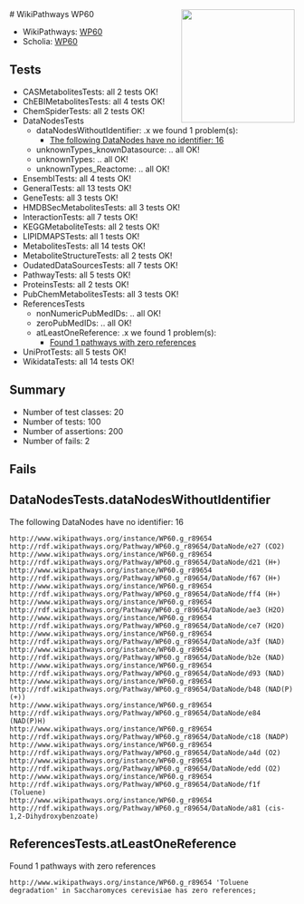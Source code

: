 <img style="float: right; width: 200px" src="https://upload.wikimedia.org/wikipedia/commons/thumb/8/83/Wplogo_with_text_500.png/640px-Wplogo_with_text_500.png" />
# WikiPathways WP60

* WikiPathways: [WP60](https://identifiers.org/wikipathways:WP60)
* Scholia: [WP60](https://scholia.toolforge.org/wikipathways/WP60)
## Tests
* CASMetabolitesTests: all 2 tests OK!
* ChEBIMetabolitesTests: all 4 tests OK!
* ChemSpiderTests: all 2 tests OK!
* DataNodesTests
    * dataNodesWithoutIdentifier: .x we found 1 problem(s):
        * [The following DataNodes have no identifier: 16](#8792c496)
    * unknownTypes_knownDatasource: .. all OK!
    * unknownTypes: .. all OK!
    * unknownTypes_Reactome: .. all OK!
* EnsemblTests: all 4 tests OK!
* GeneralTests: all 13 tests OK!
* GeneTests: all 3 tests OK!
* HMDBSecMetabolitesTests: all 3 tests OK!
* InteractionTests: all 7 tests OK!
* KEGGMetaboliteTests: all 2 tests OK!
* LIPIDMAPSTests: all 1 tests OK!
* MetabolitesTests: all 14 tests OK!
* MetaboliteStructureTests: all 2 tests OK!
* OudatedDataSourcesTests: all 7 tests OK!
* PathwayTests: all 5 tests OK!
* ProteinsTests: all 2 tests OK!
* PubChemMetabolitesTests: all 3 tests OK!
* ReferencesTests
    * nonNumericPubMedIDs: .. all OK!
    * zeroPubMedIDs: .. all OK!
    * atLeastOneReference: .x we found 1 problem(s):
        * [Found 1 pathways with zero references](#35eb778e)
* UniProtTests: all 5 tests OK!
* WikidataTests: all 14 tests OK!


## Summary

* Number of test classes: 20
* Number of tests: 100
* Number of assertions: 200
* Number of fails: 2

## Fails

<a name="8792c496" />

## DataNodesTests.dataNodesWithoutIdentifier

The following DataNodes have no identifier: 16
```
http://www.wikipathways.org/instance/WP60.g_r89654 http://rdf.wikipathways.org/Pathway/WP60.g_r89654/DataNode/e27 (CO2)
http://www.wikipathways.org/instance/WP60.g_r89654 http://rdf.wikipathways.org/Pathway/WP60.g_r89654/DataNode/d21 (H+)
http://www.wikipathways.org/instance/WP60.g_r89654 http://rdf.wikipathways.org/Pathway/WP60.g_r89654/DataNode/f67 (H+)
http://www.wikipathways.org/instance/WP60.g_r89654 http://rdf.wikipathways.org/Pathway/WP60.g_r89654/DataNode/ff4 (H+)
http://www.wikipathways.org/instance/WP60.g_r89654 http://rdf.wikipathways.org/Pathway/WP60.g_r89654/DataNode/ae3 (H2O)
http://www.wikipathways.org/instance/WP60.g_r89654 http://rdf.wikipathways.org/Pathway/WP60.g_r89654/DataNode/ce7 (H2O)
http://www.wikipathways.org/instance/WP60.g_r89654 http://rdf.wikipathways.org/Pathway/WP60.g_r89654/DataNode/a3f (NAD)
http://www.wikipathways.org/instance/WP60.g_r89654 http://rdf.wikipathways.org/Pathway/WP60.g_r89654/DataNode/b2e (NAD)
http://www.wikipathways.org/instance/WP60.g_r89654 http://rdf.wikipathways.org/Pathway/WP60.g_r89654/DataNode/d93 (NAD)
http://www.wikipathways.org/instance/WP60.g_r89654 http://rdf.wikipathways.org/Pathway/WP60.g_r89654/DataNode/b48 (NAD(P)(+))
http://www.wikipathways.org/instance/WP60.g_r89654 http://rdf.wikipathways.org/Pathway/WP60.g_r89654/DataNode/e84 (NAD(P)H)
http://www.wikipathways.org/instance/WP60.g_r89654 http://rdf.wikipathways.org/Pathway/WP60.g_r89654/DataNode/c18 (NADP)
http://www.wikipathways.org/instance/WP60.g_r89654 http://rdf.wikipathways.org/Pathway/WP60.g_r89654/DataNode/a4d (O2)
http://www.wikipathways.org/instance/WP60.g_r89654 http://rdf.wikipathways.org/Pathway/WP60.g_r89654/DataNode/edd (O2)
http://www.wikipathways.org/instance/WP60.g_r89654 http://rdf.wikipathways.org/Pathway/WP60.g_r89654/DataNode/f1f (Toluene)
http://www.wikipathways.org/instance/WP60.g_r89654 http://rdf.wikipathways.org/Pathway/WP60.g_r89654/DataNode/a81 (cis-1,2-Dihydroxybenzoate)
```

<a name="35eb778e" />

## ReferencesTests.atLeastOneReference

Found 1 pathways with zero references
```
http://www.wikipathways.org/instance/WP60.g_r89654 'Toluene degradation' in Saccharomyces cerevisiae has zero references; 
```

